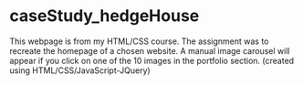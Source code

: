 # caseStudy_hedgeHouse
<p>This webpage is from my HTML/CSS course. The assignment was to recreate the homepage of a chosen website. A manual image carousel will appear if you click on one of the 10 images in the portfolio section. (created using HTML/CSS/JavaScript-JQuery)</p>
